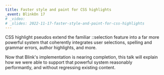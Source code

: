 ```yaml
---
title: Faster style and paint for CSS highlights
_event: BlinkOn 17
# _video:
# _slides: 2022-11-17-faster-style-and-paint-for-css-highlights
---
```


CSS highlight pseudos extend the familiar ::selection feature into a far more powerful system that coherently integrates user selections, spelling and grammar errors, author highlights, and more.

Now that Blink's implementation is nearing completion, this talk will explain how we were able to support that powerful system reasonably performantly, and without regressing existing content.
